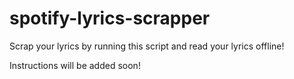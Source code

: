 # spotify-lyrics-scrapper

Scrap your lyrics by running this script and read your lyrics offline!

Instructions will be added soon!
